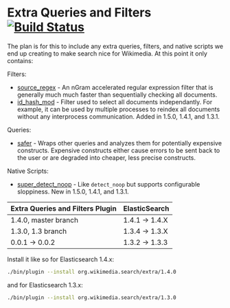 Extra Queries and Filters [![Build Status](https://integration.wikimedia.org/ci/buildStatus/icon?job=search-extra)](https://integration.wikimedia.org/ci/job/search-extra)
=========================

The plan is for this to include any extra queries, filters, and native scripts
we end up creating to make search nice for Wikimedia.  At this point it only
contains:

Filters:
* [source_regex](docs/source_regex.md) - An nGram accelerated regular
expression filter that is generally much much faster than sequentially checking
all documents.
* [id_hash_mod](docs/id_hash_mod.md) - Filter used to select all documents
independantly. For example, it can be used by multiple processes to reindex
all documents without any interprocess communication. Added in 1.5.0, 1.4.1,
and 1.3.1.

Queries:
* [safer](docs/safer.md) - Wraps other queries and analyzes them for
potentially expensive constructs.  Expensive constructs either cause errors to
be sent back to the user or are degraded into cheaper, less precise constructs.

Native Scripts:
* [super_detect_noop](docs/super_detect_noop.md) - Like ```detect_noop``` but
supports configurable sloppiness. New in 1.5.0, 1.4.1, and 1.3.1.

| Extra Queries and Filters Plugin |  ElasticSearch  |
|----------------------------------|-----------------|
| 1.4.0, master branch             | 1.4.1 -> 1.4.X  |
| 1.3.0, 1.3 branch                | 1.3.4 -> 1.3.X  |
| 0.0.1 -> 0.0.2                   | 1.3.2 -> 1.3.3  |


Install it like so for Elasticsearch 1.4.x:
```bash
./bin/plugin --install org.wikimedia.search/extra/1.4.0
```

and for Elasticsearch 1.3.x:
```bash
./bin/plugin --install org.wikimedia.search/extra/1.3.0
```
